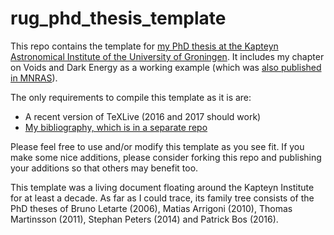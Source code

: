 # rug_phd_thesis_template
This repo contains the template for [my PhD thesis at the Kapteyn Astronomical Institute of the University of Groningen](http://hdl.handle.net/11370/0f7c3d17-9661-4b9f-a27c-dfac2990b844).
It includes my chapter on Voids and Dark Energy as a working example (which was [also published in MNRAS](http://adsabs.harvard.edu/abs/2012MNRAS.426..440B)).

The only requirements to compile this template as it is are:
* A recent version of TeXLive (2016 and 2017 should work)
* [My bibliography, which is in a separate repo](https://bitbucket.org/egpbos/egpbib)

Please feel free to use and/or modify this template as you see fit.
If you make some nice additions, please consider forking this repo and publishing your additions so that others may benefit too.

This template was a living document floating around the Kapteyn Institute for at least a decade.
As far as I could trace, its family tree consists of the PhD theses of Bruno Letarte (2006), Matias Arrigoni (2010), Thomas Martinsson (2011), Stephan Peters (2014) and Patrick Bos (2016).
